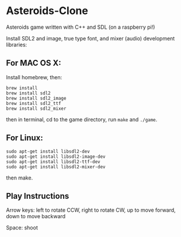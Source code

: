 # Asteroids-Clone
Asteroids game written with C++ and SDL (on a raspberry pi!)

Install SDL2 and image, true type font, and mixer (audio) development libraries:

## For MAC OS X:
Install homebrew, then:
```
brew install 
brew install sdl2
brew install sdl2_image
brew install sdl2_ttf
brew install sdl2_mixer
```
then in terminal, cd to the game directory, run `make` and `./game`.

## For Linux:

```
sudo apt-get install libsdl2-dev
sudo apt-get install libsdl2-image-dev
sudo apt-get install libsdl2-ttf-dev
sudo apt-get install libsdl2-mixer-dev
```

then make.


## Play Instructions

Arrow keys: left to rotate CCW, right to rotate CW, up to move forward, down to move backward

Space: shoot
